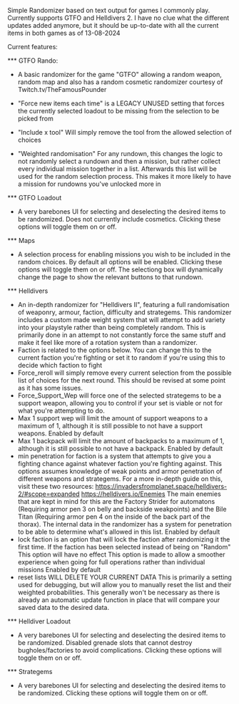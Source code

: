 Simple Randomizer based on text output for games I commonly play. Currently supports GTFO and Helldivers 2.
I have no clue what the different updates added anymore, but it should be up-to-date with all the current items in both games as of 13-08-2024

Current features:


*** GTFO Rando:
- A basic randomizer for the game "GTFO" allowing a random weapon, random map and also has a random cosmetic randomizer courtesy of Twitch.tv/TheFamousPounder
- "Force new items each time" is a LEGACY UNUSED setting that forces the currently selected loadout to be missing from the selection to be picked from
- "Include x tool" Will simply remove the tool from the allowed selection of choices

- "Weighted randomisation" For any rundown, this changes the logic to not randomly select a rundown and then a mission, but rather collect every individual mission together in a list.
    Afterwards this list will be used for the random selection process. This makes it more likely to have a mission for rundowns you've unlocked more in

*** GTFO Loadout
- A very barebones UI for selecting and deselecting the desired items to be randomized. Does not currently include cosmetics. Clicking these options will toggle them on or off.

*** Maps
- A selection process for enabling missions you wish to be included in the random choices. By default all options will be enabled. Clicking these options will toggle them on or off.
    The selectiong box will dynamically change the page to show the relevant buttons to that rundown.

*** Helldivers
- An in-depth randomizer for "Helldivers II", featuring a full randomisation of weaponry, armour, faction, difficulty and strategems.
    This randomizer includes a custom made weight system that will attempt to add variety into your playstyle rather than being completely random. 
    This is primarily done in an attempt to not constantly force the same stuff and make it feel like more of a rotation system than a randomizer.
- Faction is related to the options below. You can change this to the current faction you're fighting or set it to random if you're using this to decide which faction to fight
- Force_reroll will simply remove every current selection from the possible list of choices for the next round. This should be revised at some point as it has some issues.
- Force_Support_Wep will force one of the selected strategems to be a support weapon, allowing you to control if your set is viable or not for what you're attempting to do.
- Max 1 support wep will limit the amount of support weapons to a maximum of 1, although it is still possible to not have a support weapons.
    Enabled by default
- Max 1 backpack will limit the amount of backpacks to a maximum of 1, although it is still possible to not have a backpack.
    Enabled by default
- min penetration for faction is a system that attempts to give you a fighting chance against whatever faction you're fighting against.
    This options assumes knowledge of weak points and armor penetration of different weapons and strategems. For a more in-depth guide on this, visit these two resources:
    https://invadersfromplanet.space/helldivers-2/#scope=expanded
    https://helldivers.io/Enemies
    The main enemies that are kept in mind for this are the Factory Strider for automatons (Requiring armor pen 3 on belly and backside weakpoints) and the Bile Titan (Requiring armor pen 4 on the inside of the back part of the thorax). The internal data in the randomizer has a system for penetration to be able to determine what's allowed in this list.
    Enabled by default
- lock faction is an option that will lock the faction after randomizing it the first time. If the faction has been selected instead of being on "Random" This option will have no effect
    This option is made to allow a smoother experience when going for full operations rather than individual missions
    Enabled by default
- reset lists WILL DELETE YOUR CURRENT DATA
    This is primarily a setting used for debugging, but will allow you to manually reset the list and their weighted probabilities. This generally won't be necessary as there is already an automatic update function in place that will compare your saved data to the desired data.

*** Helldiver Loadout
- A very barebones UI for selecting and deselecting the desired items to be randomized. Disabled grenade slots that cannot destroy bugholes/factories to avoid complications.
    Clicking these options will toggle them on or off.

*** Strategems
- A very barebones UI for selecting and deselecting the desired items to be randomized. Clicking these options will toggle them on or off.
